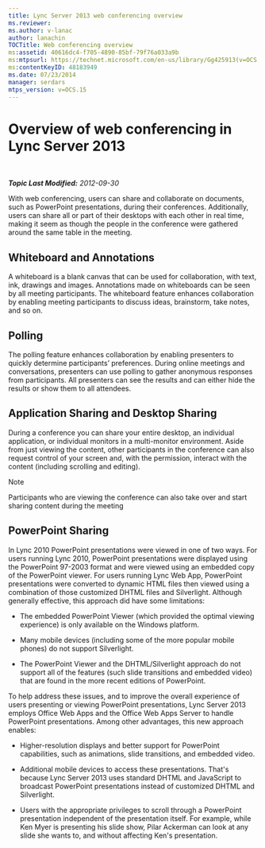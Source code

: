 ```yaml
---
title: Lync Server 2013 web conferencing overview
ms.reviewer: 
ms.author: v-lanac
author: lanachin
TOCTitle: Web conferencing overview
ms:assetid: 40616dc4-f705-4890-85bf-79f76a033a9b
ms:mtpsurl: https://technet.microsoft.com/en-us/library/Gg425913(v=OCS.15)
ms:contentKeyID: 48183949
ms.date: 07/23/2014
manager: serdars
mtps_version: v=OCS.15
---
```


<div data-xmlns="http://www.w3.org/1999/xhtml">

<div class="topic" data-xmlns="http://www.w3.org/1999/xhtml" data-msxsl="urn:schemas-microsoft-com:xslt" data-cs="http://msdn.microsoft.com/en-us/">

<div data-asp="http://msdn2.microsoft.com/asp">

# Overview of web conferencing in Lync Server 2013

</div>

<div id="mainSection">

<div id="mainBody">

<span> </span>

_**Topic Last Modified:** 2012-09-30_

With web conferencing, users can share and collaborate on documents, such as PowerPoint presentations, during their conferences. Additionally, users can share all or part of their desktops with each other in real time, making it seem as though the people in the conference were gathered around the same table in the meeting.

<div>

## Whiteboard and Annotations

A whiteboard is a blank canvas that can be used for collaboration, with text, ink, drawings and images. Annotations made on whiteboards can be seen by all meeting participants. The whiteboard feature enhances collaboration by enabling meeting participants to discuss ideas, brainstorm, take notes, and so on.

</div>

<div>

## Polling

The polling feature enhances collaboration by enabling presenters to quickly determine participants’ preferences. During online meetings and conversations, presenters can use polling to gather anonymous responses from participants. All presenters can see the results and can either hide the results or show them to all attendees.

</div>

<div>

## Application Sharing and Desktop Sharing

During a conference you can share your entire desktop, an individual application, or individual monitors in a multi-monitor environment. Aside from just viewing the content, other participants in the conference can also request control of your screen and, with the permission, interact with the content (including scrolling and editing).

<div>


> [!NOTE]  
> Participants who are viewing the conference can also take over and start sharing content during the meeting



</div>

</div>

<div>

## PowerPoint Sharing

In Lync 2010 PowerPoint presentations were viewed in one of two ways. For users running Lync 2010, PowerPoint presentations were displayed using the PowerPoint 97-2003 format and were viewed using an embedded copy of the PowerPoint viewer. For users running Lync Web App, PowerPoint presentations were converted to dynamic HTML files then viewed using a combination of those customized DHTML files and Silverlight. Although generally effective, this approach did have some limitations:

  - The embedded PowerPoint Viewer (which provided the optimal viewing experience) is only available on the Windows platform.

  - Many mobile devices (including some of the more popular mobile phones) do not support Silverlight.

  - The PowerPoint Viewer and the DHTML/Silverlight approach do not support all of the features (such slide transitions and embedded video) that are found in the more recent editions of PowerPoint.

To help address these issues, and to improve the overall experience of users presenting or viewing PowerPoint presentations, Lync Server 2013 employs Office Web Apps and the Office Web Apps Server to handle PowerPoint presentations. Among other advantages, this new approach enables:

  - Higher-resolution displays and better support for PowerPoint capabilities, such as animations, slide transitions, and embedded video.

  - Additional mobile devices to access these presentations. That's because Lync Server 2013 uses standard DHTML and JavaScript to broadcast PowerPoint presentations instead of customized DHTML and Silverlight.

  - Users with the appropriate privileges to scroll through a PowerPoint presentation independent of the presentation itself. For example, while Ken Myer is presenting his slide show, Pilar Ackerman can look at any slide she wants to, and without affecting Ken's presentation.

</div>

</div>

<span> </span>

</div>

</div>

</div>

